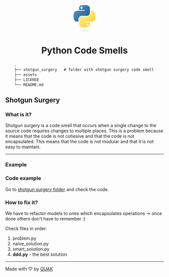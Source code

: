 
<p align="center">
    <img src="assets/python.png" width="70">
</p>

<h1 align="center">Python Code Smells</h1>

```text
    .
    ├── shotgun_surgery   # folder with shotgun surgery code smell
    ├── assets
    ├── LICENSE
    └── README.md
```

## Shotgun Surgery
### What is it?
Shotgun surgery is a code smell that occurs when a single change to the source code requires changes to multiple places. This is a problem because it means that the code is not cohesive and that the code is not encapsulated. This means that the code is not modular and that it is not easy to maintain.

<hr />

### Example

### Code example
Go to [shotgun surgery folder](https://github.com/Walikuperek/Python-code-smells/tree/master/shotgun_surgery) and check the code.

### How to fix it?
We have to refactor models to ones which encapsulates operations -> once done others don't have to remember :)

Check files in order:
1. problem.py
2. naive_solution.py 
3. smart_solution.py
4. **ddd.py** - the best solution

<hr />

Made with ♡ by [QUAK](https://quak.com.pl/)
